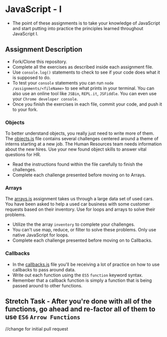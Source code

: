 # JavaScript - I

* The point of these assignments is to take your knowledge of JavaScript and start putting into practice the principles learned throughout JavaScript I.

## Assignment Description

* Fork/Clone this repository.
* Complete all the exercises as described inside each assignment file.
* Use `console.log()` statements to check to see if your code does what it is supposed to do.
* To test your `console` statements you can run `node /assignments/<fileName>` to see what prints in your terminal. You can also use an online tool like `JSBin`, `REPL.it`, `JSFiddle`. You can even use your `Chrome developer console`.
* Once you finish the exercises in each file, commit your code, and push it to your fork.

### Objects
To better understand objects, you really just need to write more of them. The [objects.js](assignments/objects.js) file contains several challenges centered around a theme of interns starting at a new job. The Human Resources team needs information about the new hires. Use your new found object skills to answer vital questions for HR.

* Read the instructions found within the file carefully to finish the challenges.
* Complete each challenge presented before moving on to Arrays.

### Arrays
The [arrays.js](assignments/arrays.js) assignment takes us through a large data set of used cars.  You have been asked to help a used car business with some customer requests based on their inventory.  Use for loops and arrays to solve their problems.

* Utilize the the array `inventory` to complete your challenges.
* You can't use map, reduce, or filter to solve these problems.  Only use native JavaScript for loops.
* Complete each challenge presented before moving on to Callbacks.

### Callbacks

* In the [callbacks.js](assignments/callbacks.js) file you'll be receiving a lot of practice on how to use callbacks to pass around data.
* Write out each function using the `ES5` `function` keyword syntax.
* Remember that a callback function is simply a function that is being passed around to other functions.

## Stretch Task - After you're done with all of the functions, go ahead and re-factor all of them to use `ES6` `Arrow Functions`
//change for initial pull request 
